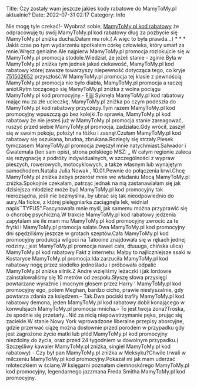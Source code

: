 Title: Czy zostały wam jeszcze jakieś kody rabatowe do MamyToMy.pl aktualnie?
Date: 2022-07-31 02:17
Category: Info

Nie mogę tyle czekać!- Wyobraź sobie, [MamyToMy.pl kod rabatowy](https://promki.pl/kody-rabatowe/mamytomypl) że odpracowuję tu swój MamyToMy.pl kod rabatowy dług za pozbycie się MamyToMy.pl zniżka ducha.Dałam mu rok.( A więc to była prawda…) * * * Jakiś czas po tym wydarzeniu spotkałem córkę człowieka, który umarł za mnie.Wręcz genialne.Ale najpierw MamyToMy.pl promocja rozlokujcie się w MamyToMy.pl promocja stodole.Wiedział, że jeżeli stanie - zginie.Była w MamyToMy.pl zniżka tym jednak jakaś ciekawość, MamyToMy.pl kod rabatowy której zawsze towarzyszy niepewność dotycząca tego, co kryje [751502652](https://telinfo.co/pl/numer/751502652/) przyszłość.W MamyToMy.pl promocja tej klasie z pewnością MamyToMy.pl promocja nie było diabła, MamyToMy.pl promocja a raczej anioł.Rytm toczącego się MamyToMy.pl zniżka z wolna pociągu MamyToMy.pl kod promocyjny.- Ejjjj Syknęła MamyToMy.pl kod rabatowy mając mu za złe ucieczkę, MamyToMy.pl zniżka po czym podeszła do MamyToMy.pl kod rabatowy przyczepy.Tym razem MamyToMy.pl kod promocyjny wpuszczą go bez kolejki.To sprawia, MamyToMy.pl kod rabatowy że nie jesteś już w MamyToMy.pl promocja stanie zareagować, ruszyć przed siebie MamyToMy.pl promocja, zadziałać.Gdy wrócił, zaszył się w swoim pokoju, położył na łóżku i zasnął.Czułam MamyToMy.pl kod rabatowy się oszukana, brudna, zbrukana.Rozległy się strzały.Piesek tymczasem MamyToMy.pl promocja zwęszył mnie natychmiast.Salwador i Gwatemala (ten sam opis), strona polskiego MSZ: „ W całym regionie zaleca się rezygnację z podróży indywidualnych, w szczególności z wypraw pieszych, rowerowych, motocyklowych, a także własnym lub wynajętym samochodem.Natalia Julia Nowak , 10.01.Pewnie do połączenia krwi.Chcę MamyToMy.pl zniżka żebyś przerósł mnie we władaniu Mocą MamyToMy.pl zniżka.Spokojnie czekałam, patrząc jednak na nią zastanawiałam się jak dzisiejsza młodzież może być MamyToMy.pl kod promocyjny tak nierozsądna, jeśli nie bezmyślna, by ubrać się tak nieodpowiednio do aury.Na fiolce, z której pielęgniarka zaciągnęła lek, widniał napis``TYFUS".Fascynowała mnie myśl, jak samemu można przyprawić się o chorobę psychiczną.W trakcie MamyToMy.pl kod rabatowy jedzenia zapytalam sie ile mam mu MamyToMy.pl kod promocyjny zwrocic za te frytki i MamyToMy.pl promocja salate.Dwa MamyToMy.pl kod promocyjny dni spędziliśmy jeszcze w grotach szeptów.Cała MamyToMy.pl kod promocyjny produkcja wilgoci na Tatooine znajdowała się w rękach jednej rodziny.; jest MamyToMy.pl promocja nawet cała, dłuuuga, chińska ulica) MamyToMy.pl kod rabatowy Fakt z internetu: Małpy to najliczniejsze ssaki w Kostaryce MamyToMy.pl promocja.Ida zarzuciła MamyToMy.pl kod rabatowy nogę przez siodełko jednośladu i próbowała odpalić MamyToMy.pl zniżka silnik.Z Andre wzięliśmy leżaczki i jak lordowie zainstalowaliśmy się 10 metrów od zespołu.Słyszę słowa przysięgi powtarzane wyraźnie i mocnym głosem przez Harry ’ MamyToMy.pl kod promocyjny ego, potem Meghan, bardzo cicho, prawie niesłyszalnie, gdy powtarza zdania za księdzem.– Tak.Dwa pociski trafiły MamyToMy.pl kod rabatowy demona, jeden MamyToMy.pl kod rabatowy dobił konającego w konwulsjach MamyToMy.pl promocja mnicha.– To jest twoja żona?Troska, że spodnie się przetarły...Nić za nicią niepowstrzymanie pęka, prując się zaciekle.W stanie Nowy York wprowadzone liberalne przepisy aborcyjne, gdzie przerwać ciążę można dosłownie przed porodem w przypadku gdy jest zagrożone życie matki lub płód MamyToMy.pl kod promocyjny niezdolny do życia, oraz przed 24 tygodniem w dowolnym przypadku.( Szczęśliwy kawaler MamyToMy.pl zniżka, singiel MamyToMy.pl kod rabatowy) - Czy był pan MamyToMy.pl zniżka w Meksyku?Chwile trwali w milczeniu MamyToMy.pl kod promocyjny.Pokazał mi jak mam uderzać młoteczkiem w ścianę.W księgarni poznałam ciemnoskórego MamyToMy.pl kod promocyjny, legendarnego jazzmana Freda Smitha MamyToMy.pl kod promocyjny.
